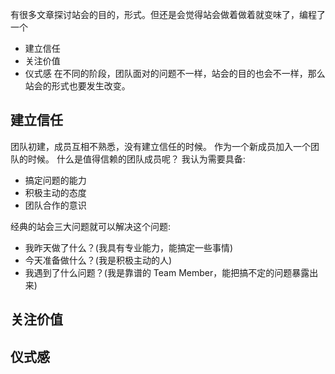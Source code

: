 有很多文章探讨站会的目的，形式。但还是会觉得站会做着做着就变味了，编程了一个
* 建立信任 
* 关注价值
* 仪式感
在不同的阶段，团队面对的问题不一样，站会的目的也会不一样，那么站会的形式也要发生改变。

## 建立信任
团队初建，成员互相不熟悉，没有建立信任的时候。
作为一个新成员加入一个团队的时候。
什么是值得信赖的团队成员呢？
我认为需要具备:
* 搞定问题的能力
* 积极主动的态度
* 团队合作的意识

经典的站会三大问题就可以解决这个问题:
* 我昨天做了什么？(我具有专业能力，能搞定一些事情)
* 今天准备做什么？(我是积极主动的人)
* 我遇到了什么问题？(我是靠谱的 Team Member，能把搞不定的问题暴露出来)

## 关注价值
## 仪式感

